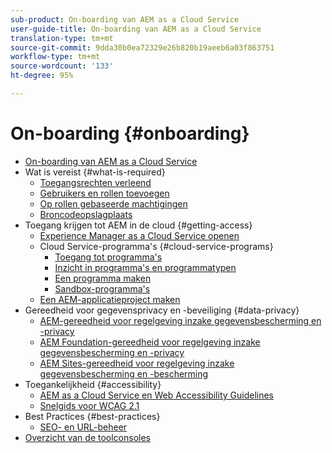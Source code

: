 ```yaml
---
sub-product: On-boarding van AEM as a Cloud Service
user-guide-title: On-boarding van AEM as a Cloud Service
translation-type: tm+mt
source-git-commit: 9dda30b0ea72329e26b820b19aeeb6a03f863751
workflow-type: tm+mt
source-wordcount: '133'
ht-degree: 95%

---
```



# On-boarding {#onboarding}

+ [On-boarding van AEM as a Cloud Service](/help/onboarding/home.md)
+ Wat is vereist {#what-is-required}
   + [Toegangsrechten verleend](what-is-required/access-rights-granted.md)
   + [Gebruikers en rollen toevoegen](what-is-required/add-users-roles.md)
   + [Op rollen gebaseerde machtigingen](what-is-required/role-based-permissions.md)
   + [Broncodeopslagplaats](what-is-required/source-code-repository.md)
+ Toegang krijgen tot AEM in de cloud {#getting-access}
   + [Experience Manager as a Cloud Service openen](getting-access-to-aem-in-cloud/navigation.md)
   + Cloud Service-programma&#39;s {#cloud-service-programs}
      + [Toegang tot programma&#39;s](getting-access-to-aem-in-cloud/first-time-login.md)
      + [Inzicht in programma&#39;s en programmatypen](getting-access-to-aem-in-cloud/understand-program-types.md)
      + [Een programma maken](getting-access-to-aem-in-cloud/creating-a-program.md)
      + [Sandbox-programma&#39;s](getting-access-to-aem-in-cloud/sandbox-programs.md)
   + [Een AEM-applicatieproject maken](getting-access-to-aem-in-cloud/creating-aem-application-project.md)
+ Gereedheid voor gegevensprivacy en -beveiliging {#data-privacy}
   + [AEM-gereedheid voor regelgeving inzake gegevensbescherming en -privacy](data-privacy-and-protection-readiness/aem-readiness.md)
   + [AEM Foundation-gereedheid voor regelgeving inzake gegevensbescherming en -privacy](data-privacy-and-protection-readiness/foundation-readiness.md)
   + [AEM Sites-gereedheid voor regelgeving inzake gegevensbescherming en -bescherming](data-privacy-and-protection-readiness/sites-readiness.md)
+ Toegankelijkheid {#accessibility}
   + [AEM as a Cloud Service en Web Accessibility Guidelines](accessibility/web-accessibility.md)
   + [Snelgids voor WCAG 2.1](accessibility/quick-guide-wcag.md)
+ Best Practices {#best-practices}
   + [SEO- en URL-beheer](best-practices/seo-and-url-management.md)
+ [Overzicht van de toolconsoles](tools-consoles.md)
